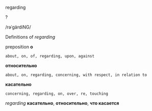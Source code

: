regarding

?

/rəˈɡärdiNG/

Definitions of _regarding_

preposition
**о**

    about, on, of, regarding, upon, against
**относительно**

    about, on, regarding, concerning, with respect, in relation to
**касательно**

    concerning, regarding, on, over, re, touching

_regarding_
**касательно**, **относительно**, **что касается**